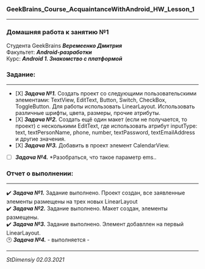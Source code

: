 ### GeekBrains_Course_AcquaintanceWithAndroid_HW_Lesson_1
---
### Домашняя работа к занятию №1
Студента GeekBrains ***Веремеенко Дмитрия***    
Факультет: ***Android-разработки***    
Курс: ***Android 1. Знакомство с платформой***    
### Задание:
---
- [Х] ***Задача №1.***	Создать проект со следующими пользовательскими элементами:
TextView, EditText, Button, Switch, CheckBox, ToggleButton.
Для работы использовать LinearLayout.
Использовать различные шрифты, цвета, размеры, прочие атрибуты.    
- [Х] ***Задача №2.***	Создать ещё один макет (если не получается, то проект)
с несколькими EditText, где использовать атрибут 
inputType: text, textPersonName, phone, number, textPassword, textEmailAddress
и другие значения.    
- [Х] ***Задача №3.***	Добавить в проект элемент CalendarView. 
- [ ] ***Задача №4.*** *Разобраться, что такое параметр ems.. 
  
     
### Отчет о выполнении:
---    
:heavy_check_mark: ***Задача №1.***	 Задание выполнено. Проект создан, все заявленные элементы размещены на трех новых LinearLayout            
:heavy_check_mark: ***Задача №2.***	 Задание выполнено. Макет создан, элементы размещены.        
:heavy_check_mark: ***Задача №3.***	 Задание выполнено. Элемент добавллен на первый LinearLayout.        
:clock2: ***Задача №4.***	 - выполняется -        

---   

*StDimensiy 02.03.2021*

